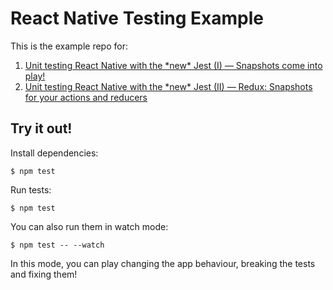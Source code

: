 # React Native Testing Example

This is the example repo for:

1. [Unit testing React Native with the \*new\* Jest (I) — Snapshots come into play!](https://blog.callstack.io/unit-testing-react-native-with-the-new-jest-i-snapshots-come-into-play-68ba19b1b9fe#.o4ov5is9z)
2. [Unit testing React Native with the \*new\* Jest (II) — Redux: Snapshots for your actions and reducers](https://blog.callstack.io/unit-testing-react-native-with-the-new-jest-ii-redux-snapshots-for-your-actions-and-reducers-8559f6f8050b#.sdtb857so)

## Try it out!

Install dependencies:

```
$ npm test
```

Run tests:

```
$ npm test
```

You can also run them in watch mode:
```
$ npm test -- --watch
```

In this mode, you can play changing the app behaviour, breaking the tests and fixing them!
